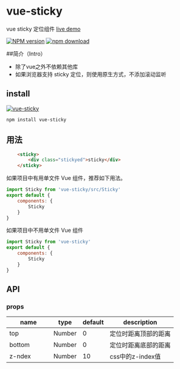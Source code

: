 # vue-sticky
vue sticky 定位组件 [live demo](https://shiye515.github.io/vue-sticky/)

[![NPM version][npm-image]][npm-url]
[![npm download][download-image]][download-url]

[npm-image]: http://img.shields.io/npm/v/vue-sticky.svg?style=flat-square
[npm-url]: http://npmjs.org/package/vue-sticky
[download-image]: https://img.shields.io/npm/dm/vue-sticky.svg?style=flat-square
[download-url]: https://npmjs.org/package/vue-sticky

##简介（Intro）

- 除了vue之外不依赖其他库
- 如果浏览器支持 sticky 定位，则使用原生方式，不添加滚动监听

## install

[![vue-sticky](https://nodei.co/npm/vue-sticky.png)](https://npmjs.org/package/vue-sticky)

`npm install vue-sticky`

## 用法
```html
    <sticky>
        <div class="stickyed">sticky</div>
    </sticky>
```

如果项目中有用单文件 Vue 组件，推荐如下用法。
```javascript
import Sticky from 'vue-sticky/src/Sticky'
export default {
    components: {
        Sticky
    }
}
```

如果项目中不用单文件 Vue 组件
```javascript
import Sticky from 'vue-sticky'
export default {
    components: {
        Sticky
    }
}
```

## API

### props

<table class="table table-bordered table-striped">
    <thead>
    <tr>
        <th style="width: 100px;">name</th>
        <th style="width: 50px;">type</th>
        <th style="width: 50px;">default</th>
        <th>description</th>
    </tr>
    </thead>
    <tbody>
        <tr>
          <td>top</td>
          <td>Number</td>
          <td>0</td>
          <td>定位时距离顶部的距离</td>
        </tr>
        <tr>
          <td>bottom</td>
          <td>Number</td>
          <td>0</td>
          <td>定位时距离底部的距离</td>
        </tr>
        <tr>
          <td>z-ndex</td>
          <td>Number</td>
          <td>10</td>
          <td>css中的z-index值</td>
        </tr>
    </tbody>
</table>
